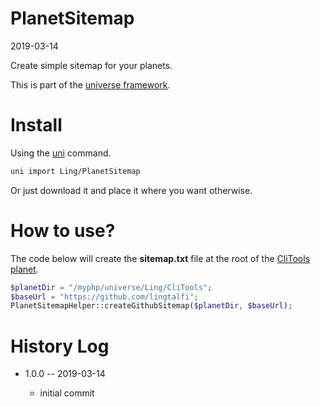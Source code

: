 PlanetSitemap
===========
2019-03-14



Create simple sitemap for your planets.


This is part of the [universe framework](https://github.com/karayabin/universe-snapshot).


Install
==========
Using the [uni](https://github.com/lingtalfi/universe-naive-importer) command.
```bash
uni import Ling/PlanetSitemap
```

Or just download it and place it where you want otherwise.




How to use?
==============

The code below will create the **sitemap.txt** file at the root of the [CliTools planet](https://github.com/lingtalfi/CliTools).


```php
$planetDir = "/myphp/universe/Ling/CliTools";
$baseUrl = "https://github.com/lingtalfi";
PlanetSitemapHelper::createGithubSitemap($planetDir, $baseUrl);
```











History Log
=============
    
- 1.0.0 -- 2019-03-14

    - initial commit